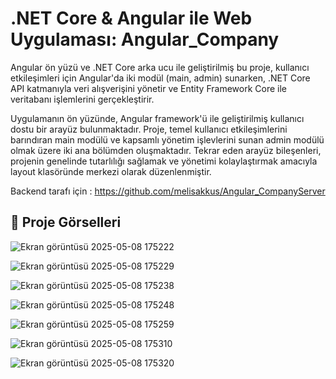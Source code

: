 # .NET Core & Angular ile Web Uygulaması: Angular_Company

Angular ön yüzü ve .NET Core arka ucu ile geliştirilmiş bu proje, kullanıcı etkileşimleri için Angular'da iki modül (main, admin) sunarken, .NET Core API katmanıyla veri alışverişini yönetir ve Entity Framework Core ile veritabanı işlemlerini gerçekleştirir.

Uygulamanın ön yüzünde, Angular framework'ü ile geliştirilmiş kullanıcı dostu bir arayüz bulunmaktadır. Proje, temel kullanıcı etkileşimlerini barındıran main modülü ve kapsamlı yönetim işlevlerini sunan admin modülü olmak üzere iki ana bölümden oluşmaktadır. Tekrar eden arayüz bileşenleri, projenin genelinde tutarlılığı sağlamak ve yönetimi kolaylaştırmak amacıyla layout klasöründe merkezi olarak düzenlenmiştir.

Backend tarafı için : https://github.com/melisakkus/Angular_CompanyServer

## 🚀 Proje Görselleri
![Ekran görüntüsü 2025-05-08 175222](https://github.com/user-attachments/assets/7ad7c943-0ecf-4e53-9590-f7ce2be0e053)

![Ekran görüntüsü 2025-05-08 175229](https://github.com/user-attachments/assets/5ff978bc-9c4a-492e-bedd-3cf2af7923a6)

![Ekran görüntüsü 2025-05-08 175238](https://github.com/user-attachments/assets/4b1d60db-b900-4c86-935a-2b9cf6f2bde5)

![Ekran görüntüsü 2025-05-08 175248](https://github.com/user-attachments/assets/fe79b00a-bde1-4e43-bdfe-840e8c0c85db)

![Ekran görüntüsü 2025-05-08 175259](https://github.com/user-attachments/assets/29d29141-da87-4d62-8cb6-798369cc53b0)

![Ekran görüntüsü 2025-05-08 175310](https://github.com/user-attachments/assets/fbcde9ed-800c-40f8-9449-11435caea800)

![Ekran görüntüsü 2025-05-08 175320](https://github.com/user-attachments/assets/a14dd8e6-d075-4f80-8373-5593454a89ec)


